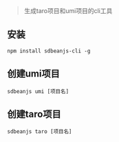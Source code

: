 >生成taro项目和umi项目的cli工具

## 安装

```
npm install sdbeanjs-cli -g
```

## 创建umi项目

```
sdbeanjs umi [项目名]
```

## 创建taro项目
```
sdbeanjs taro [项目名]
```